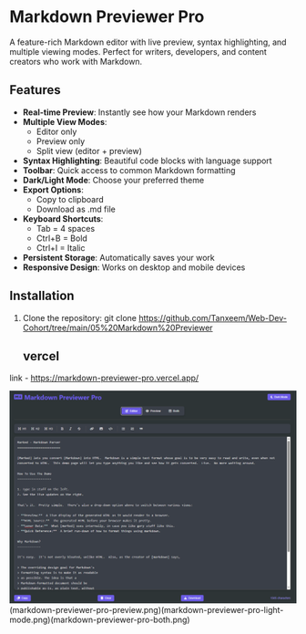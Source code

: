 # Markdown Previewer Pro


A feature-rich Markdown editor with live preview, syntax highlighting, and multiple viewing modes. Perfect for writers, developers, and content creators who work with Markdown.

## Features

- **Real-time Preview**: Instantly see how your Markdown renders
- **Multiple View Modes**:
  - Editor only
  - Preview only
  - Split view (editor + preview)
- **Syntax Highlighting**: Beautiful code blocks with language support
- **Toolbar**: Quick access to common Markdown formatting
- **Dark/Light Mode**: Choose your preferred theme
- **Export Options**:
  - Copy to clipboard
  - Download as .md file
- **Keyboard Shortcuts**:
  - Tab = 4 spaces
  - Ctrl+B = Bold
  - Ctrl+I = Italic
- **Persistent Storage**: Automatically saves your work
- **Responsive Design**: Works on desktop and mobile devices

## Installation

1. Clone the repository:
   git clone https://github.com/Tanxeem/Web-Dev-Cohort/tree/main/05%20Markdown%20Previewer

   ## vercel
link - https://markdown-previewer-pro.vercel.app/

![Screenshot](markdown-previewer-pro1.png)(markdown-previewer-pro-preview.png)(markdown-previewer-pro-light-mode.png)(markdown-previewer-pro-both.png) 
